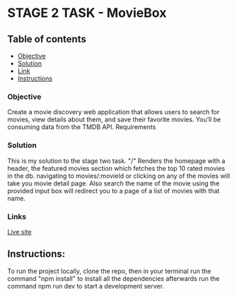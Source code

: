 # STAGE 2 TASK - MovieBox

## Table of contents

-   [Objective](#objective)
-   [Solution](#solution)
-   [Link](#links)
-   [Instructions](#instructions)

### Objective

Create a movie discovery web application that allows users to search for movies, view details about them, and save their favorite movies. You’ll be consuming data from the TMDB API.
Requirements

### Solution

This is my solution to the stage two task.
"/" Renders the homepage with a header, the featured movies section which fetches the top 10 rated movies in the db.
navigating to movies/:movieId or clicking on any of the movies will take you movie detail page.
Also search the name of the movie using the provided input box will redirect you to a page of a list of movies with that name.

### Links

[Live site](https://hng-stage-two.netlify.app)

## Instructions:

To run the project locally, clone the repo, then in your terminal run the command "npm install" to install all the dependencies afterwards run the command npm run dev to start a development server.
